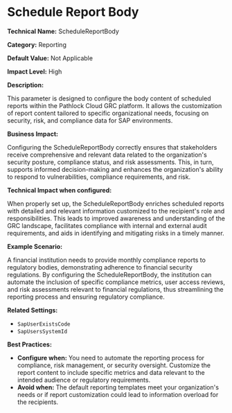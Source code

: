 # Schedule Report Body

**Technical Name:** ScheduleReportBody

**Category:** Reporting

**Default Value:** Not Applicable

**Impact Level:** High

**Description:**

This parameter is designed to configure the body content of scheduled reports within the Pathlock Cloud GRC platform. It allows the customization of report content tailored to specific organizational needs, focusing on security, risk, and compliance data for SAP environments.

**Business Impact:**

Configuring the ScheduleReportBody correctly ensures that stakeholders receive comprehensive and relevant data related to the organization's security posture, compliance status, and risk assessments. This, in turn, supports informed decision-making and enhances the organization's ability to respond to vulnerabilities, compliance requirements, and risk.

**Technical Impact when configured:**

When properly set up, the ScheduleReportBody enriches scheduled reports with detailed and relevant information customized to the recipient's role and responsibilities. This leads to improved awareness and understanding of the GRC landscape, facilitates compliance with internal and external audit requirements, and aids in identifying and mitigating risks in a timely manner.

**Example Scenario:**

A financial institution needs to provide monthly compliance reports to regulatory bodies, demonstrating adherence to financial security regulations. By configuring the ScheduleReportBody, the institution can automate the inclusion of specific compliance metrics, user access reviews, and risk assessments relevant to financial regulations, thus streamlining the reporting process and ensuring regulatory compliance.

**Related Settings:**

- `SapUserExistsCode`
- `SapUsersSystemId`

**Best Practices:** 

- **Configure when:** You need to automate the reporting process for compliance, risk management, or security oversight. Customize the report content to include specific metrics and data relevant to the intended audience or regulatory requirements.
- **Avoid when:** The default reporting templates meet your organization's needs or if report customization could lead to information overload for the recipients.